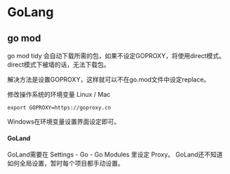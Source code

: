 # GoLang

## go mod

go mod tidy 会自动下载所需的包，如果不设定GOPROXY，将使用direct模式。
direct模式下被墙的话，无法下载包。

解决方法是设置GOPROXY，这样就可以不在go.mod文件中设定replace。

修改操作系统的环境变量
Linux / Mac
```
export GOPROXY=https://goproxy.cn
```

Windows在环境变量设置界面设定即可。

#### GoLand 
GoLand需要在 Settings - Go - Go Modules 里设定 Proxy。
GoLand还不知道如何全局设置，暂时每个项目都手动设置。